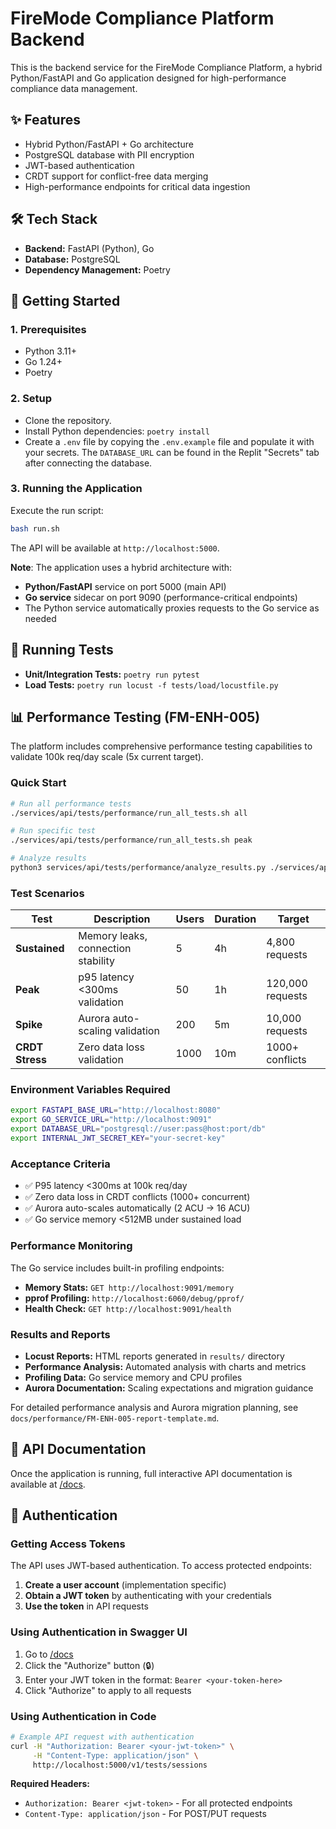 # FireMode Compliance Platform Backend

This is the backend service for the FireMode Compliance Platform, a hybrid Python/FastAPI and Go application designed for high-performance compliance data management.

## ✨ Features
- Hybrid Python/FastAPI + Go architecture
- PostgreSQL database with PII encryption
- JWT-based authentication
- CRDT support for conflict-free data merging
- High-performance endpoints for critical data ingestion

## 🛠️ Tech Stack
- **Backend:** FastAPI (Python), Go
- **Database:** PostgreSQL
- **Dependency Management:** Poetry

## 🚀 Getting Started

### 1. Prerequisites
- Python 3.11+
- Go 1.24+
- Poetry

### 2. Setup
- Clone the repository.
- Install Python dependencies: `poetry install`
- Create a `.env` file by copying the `.env.example` file and populate it with your secrets. The `DATABASE_URL` can be found in the Replit "Secrets" tab after connecting the database.

### 3. Running the Application
Execute the run script:
```bash
bash run.sh
```
The API will be available at `http://localhost:5000`.

**Note**: The application uses a hybrid architecture with:
- **Python/FastAPI** service on port 5000 (main API)
- **Go service** sidecar on port 9090 (performance-critical endpoints)
- The Python service automatically proxies requests to the Go service as needed

## 🧪 Running Tests
- **Unit/Integration Tests:** `poetry run pytest`
- **Load Tests:** `poetry run locust -f tests/load/locustfile.py`

## 📊 Performance Testing (FM-ENH-005)

The platform includes comprehensive performance testing capabilities to validate 100k req/day scale (5x current target).

### Quick Start
```bash
# Run all performance tests
./services/api/tests/performance/run_all_tests.sh all

# Run specific test
./services/api/tests/performance/run_all_tests.sh peak

# Analyze results
python3 services/api/tests/performance/analyze_results.py ./services/api/tests/performance/results
```

### Test Scenarios

| Test | Description | Users | Duration | Target |
|------|-------------|-------|----------|---------|
| **Sustained** | Memory leaks, connection stability | 5 | 4h | 4,800 requests |
| **Peak** | p95 latency <300ms validation | 50 | 1h | 120,000 requests |
| **Spike** | Aurora auto-scaling validation | 200 | 5m | 10,000 requests |
| **CRDT Stress** | Zero data loss validation | 1000 | 10m | 1000+ conflicts |

### Environment Variables Required
```bash
export FASTAPI_BASE_URL="http://localhost:8080"
export GO_SERVICE_URL="http://localhost:9091"
export DATABASE_URL="postgresql://user:pass@host:port/db"
export INTERNAL_JWT_SECRET_KEY="your-secret-key"
```

### Acceptance Criteria
- ✅ P95 latency <300ms at 100k req/day
- ✅ Zero data loss in CRDT conflicts (1000+ concurrent)
- ✅ Aurora auto-scales automatically (2 ACU → 16 ACU)
- ✅ Go service memory <512MB under sustained load

### Performance Monitoring
The Go service includes built-in profiling endpoints:
- **Memory Stats:** `GET http://localhost:9091/memory`
- **pprof Profiling:** `http://localhost:6060/debug/pprof/`
- **Health Check:** `GET http://localhost:9091/health`

### Results and Reports
- **Locust Reports:** HTML reports generated in `results/` directory
- **Performance Analysis:** Automated analysis with charts and metrics
- **Profiling Data:** Go service memory and CPU profiles
- **Aurora Documentation:** Scaling expectations and migration guidance

For detailed performance analysis and Aurora migration planning, see `docs/performance/FM-ENH-005-report-template.md`.

## 📄 API Documentation
Once the application is running, full interactive API documentation is available at [/docs](http://localhost:5000/docs).

## 🔐 Authentication

### Getting Access Tokens
The API uses JWT-based authentication. To access protected endpoints:

1. **Create a user account** (implementation specific)
2. **Obtain a JWT token** by authenticating with your credentials
3. **Use the token** in API requests

### Using Authentication in Swagger UI
1. Go to [/docs](http://localhost:5000/docs)
2. Click the "Authorize" button (🔒)
3. Enter your JWT token in the format: `Bearer <your-token-here>`
4. Click "Authorize" to apply to all requests

### Using Authentication in Code
```bash
# Example API request with authentication
curl -H "Authorization: Bearer <your-jwt-token>" \
     -H "Content-Type: application/json" \
     http://localhost:5000/v1/tests/sessions
```

**Required Headers:**
- `Authorization: Bearer <jwt-token>` - For all protected endpoints
- `Content-Type: application/json` - For POST/PUT requests